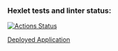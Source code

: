 ### Hexlet tests and linter status:
[![Actions Status](https://github.com/bdcry/frontend-project-12/actions/workflows/hexlet-check.yml/badge.svg)](https://github.com/bdcry/frontend-project-12/actions)


[Deployed Application](https://frontend-project-12-sz3t.onrender.com/)
